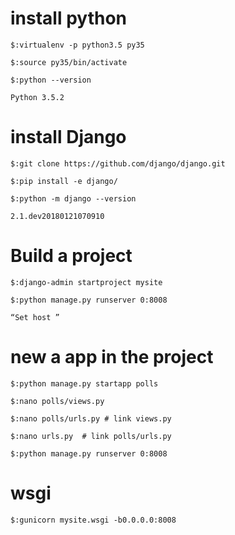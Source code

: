 # install python

```
$:virtualenv -p python3.5 py35

$:source py35/bin/activate

$:python --version

Python 3.5.2
```

# install Django

```
$:git clone https://github.com/django/django.git

$:pip install -e django/

$:python -m django --version

2.1.dev20180121070910

```

# Build a project

```
$:django-admin startproject mysite

$:python manage.py runserver 0:8008

“Set host ”

```

# new a app in the project

```
$:python manage.py startapp polls

$:nano polls/views.py 

$:nano polls/urls.py # link views.py

$:nano urls.py  # link polls/urls.py

$:python manage.py runserver 0:8008
```
# wsgi

```
$:gunicorn mysite.wsgi -b0.0.0.0:8008
```
